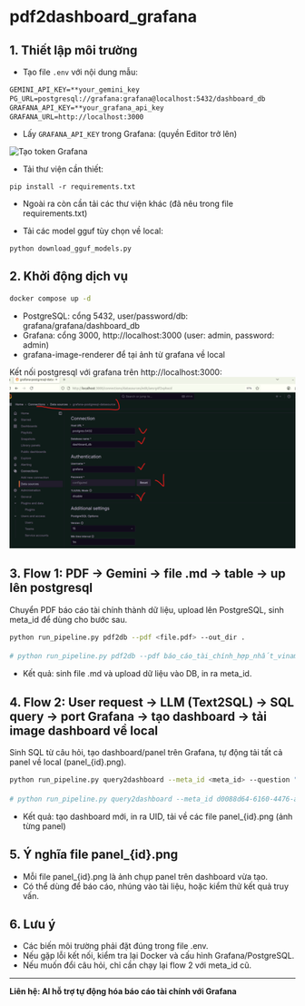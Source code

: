 # pdf2dashboard_grafana

## 1. Thiết lập môi trường
- Tạo file `.env` với nội dung mẫu:
```
GEMINI_API_KEY=**your_gemini_key
PG_URL=postgresql://grafana:grafana@localhost:5432/dashboard_db
GRAFANA_API_KEY=**your_grafana_api_key
GRAFANA_URL=http://localhost:3000
```
- Lấy `GRAFANA_API_KEY` trong Grafana: (quyền Editor trở lên)
<img src="images/tạo%20token%20grafana.png" alt="Tạo token Grafana" width="600">

- Tải thư viện cần thiết:
```
pip install -r requirements.txt
```

- Ngoài ra còn cần tải các thư viện khác (đã nêu trong file requirements.txt)

- Tải các model gguf tùy chọn về local:

```
python download_gguf_models.py
```

## 2. Khởi động dịch vụ
```bash
docker compose up -d
```
- PostgreSQL: cổng 5432, user/password/db: grafana/grafana/dashboard_db
- Grafana: cổng 3000, http://localhost:3000 (user: admin, password: admin)
- grafana-image-renderer để tại ảnh từ grafana về local

Kết nối postgresql với grafana trên http://localhost:3000:
<img src="images/kết nối postgresql với grafana.png" alt="Tạo token Grafana" width="600">

## 3. Flow 1: PDF → Gemini → file .md → table → up lên postgresql
Chuyển PDF báo cáo tài chính thành dữ liệu, upload lên PostgreSQL, sinh meta_id để dùng cho bước sau.
```bash
python run_pipeline.py pdf2db --pdf <file.pdf> --out_dir .

# python run_pipeline.py pdf2db --pdf báo_cáo_tài_chính_hợp_nhất_vinamill_28-02-2025.pdf --out_dir .
```
- Kết quả: sinh file .md và upload dữ liệu vào DB, in ra meta_id.

## 4. Flow 2: User request → LLM (Text2SQL) → SQL query → port Grafana → tạo dashboard → tải image dashboard về local

Sinh SQL từ câu hỏi, tạo dashboard/panel trên Grafana, tự động tải tất cả panel về local (panel_{id}.png).
```bash
python run_pipeline.py query2dashboard --meta_id <meta_id> --question "Câu hỏi tài chính" --panel_title "Tên Panel"

# python run_pipeline.py query2dashboard --meta_id d0088d64-6160-4476-a9e2-934d9174edb7 --question "Find net cash flow during the year 2024" --panel_title "Hqh Panel"
```
- Kết quả: tạo dashboard mới, in ra UID, tải về các file panel_{id}.png (ảnh từng panel)

## 5. Ý nghĩa file panel_{id}.png
- Mỗi file panel_{id}.png là ảnh chụp panel trên dashboard vừa tạo.
- Có thể dùng để báo cáo, nhúng vào tài liệu, hoặc kiểm thử kết quả truy vấn.

## 6. Lưu ý
- Các biến môi trường phải đặt đúng trong file .env.
- Nếu gặp lỗi kết nối, kiểm tra lại Docker và cấu hình Grafana/PostgreSQL.
- Nếu muốn đổi câu hỏi, chỉ cần chạy lại flow 2 với meta_id cũ.

---
**Liên hệ: AI hỗ trợ tự động hóa báo cáo tài chính với Grafana** 